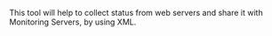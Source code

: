 This tool will help to collect status from web servers and share it with Monitoring Servers, by using XML.
